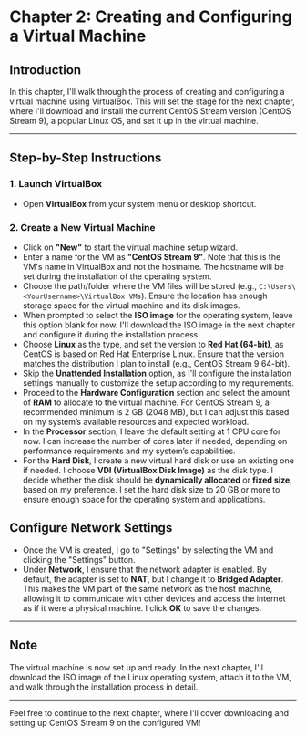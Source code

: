 # Chapter 2: Creating and Configuring a Virtual Machine

## Introduction
In this chapter, I'll walk through the process of creating and configuring a virtual machine using VirtualBox. This will set the stage for the next chapter, where I'll download and install the current CentOS Stream version (CentOS Stream 9), a popular Linux OS, and set it up in the virtual machine.

---

## Step-by-Step Instructions

### 1. Launch VirtualBox
- Open **VirtualBox** from your system menu or desktop shortcut.

### 2. Create a New Virtual Machine
- Click on **"New"** to start the virtual machine setup wizard.
- Enter a name for the VM as **"CentOS Stream 9"**. Note that this is the VM's name in VirtualBox and not the hostname. The hostname will be set during the installation of the operating system.
- Choose the path/folder where the VM files will be stored (e.g., `C:\Users\<YourUsername>\VirtualBox VMs`). Ensure the location has enough storage space for the virtual machine and its disk images.
- When prompted to select the **ISO image** for the operating system, leave this option blank for now. I'll download the ISO image in the next chapter and configure it during the installation process.
- Choose **Linux** as the type, and set the version to **Red Hat (64-bit)**, as CentOS is based on Red Hat Enterprise Linux. Ensure that the version matches the distribution I plan to install (e.g., CentOS Stream 9 64-bit).
- Skip the **Unattended Installation** option, as I'll configure the installation settings manually to customize the setup according to my requirements.
- Proceed to the **Hardware Configuration** section and select the amount of **RAM** to allocate to the virtual machine. For CentOS Stream 9, a recommended minimum is 2 GB (2048 MB), but I can adjust this based on my system’s available resources and expected workload.
- In the **Processor** section, I leave the default setting at 1 CPU core for now. I can increase the number of cores later if needed, depending on performance requirements and my system’s capabilities.
- For the **Hard Disk**, I create a new virtual hard disk or use an existing one if needed. I choose **VDI (VirtualBox Disk Image)** as the disk type. I decide whether the disk should be **dynamically allocated** or **fixed size**, based on my preference. I set the hard disk size to 20 GB or more to ensure enough space for the operating system and applications.

## Configure Network Settings

- Once the VM is created, I go to "Settings" by selecting the VM and clicking the "Settings" button.
- Under **Network**, I ensure that the network adapter is enabled. By default, the adapter is set to **NAT**, but I change it to **Bridged Adapter**. This makes the VM part of the same network as the host machine, allowing it to communicate with other devices and access the internet as if it were a physical machine. I click **OK** to save the changes.

---

## Note
The virtual machine is now set up and ready. In the next chapter, I'll download the ISO image of the Linux operating system, attach it to the VM, and walk through the installation process in detail.

---

Feel free to continue to the next chapter, where I'll cover downloading and setting up CentOS Stream 9 on the configured VM!
